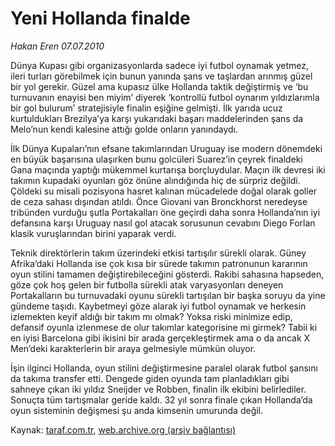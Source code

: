 # Yeni Hollanda finalde

*Hakan Eren 07.07.2010*

<div class="yazi"><p>Dünya Kupası gibi organizasyonlarda sadece iyi futbol oynamak yetmez, ileri turları görebilmek için bunun yanında şans ve taşlardan arınmış güzel bir yol gerekir. Güzel ama kupasız ülke Hollanda taktik değiştirmiş ve ‘bu turnuvanın enayisi ben miyim’ diyerek ‘kontrollü futbol oynarım yıldızlarımla bir gol bulurum’ stratejisiyle finalin eşiğine gelmişti. İlk yarıda ucuz kurtuldukları Brezilya’ya karşı yukarıdaki başarı maddelerinden şans da Melo’nun kendi kalesine attığı golde onların yanındaydı.</p>
<p>İlk Dünya Kupaları’nın efsane takımlarından Uruguay ise modern dönemdeki en büyük başarısına ulaşırken bunu golcüleri Suarez’in çeyrek finaldeki Gana maçında yaptığı mükemmel kurtarışa borçluydular. Maçın ilk devresi iki takımın kupadaki oyunları göz önüne alındığında hiç de sürpriz değildi. Çöldeki su misali pozisyona hasret kalınan mücadelede doğal olarak goller de ceza sahası dışından atıldı. Önce Giovani van Bronckhorst neredeyse tribünden vurduğu şutla Portakalları öne geçirdi daha sonra Hollanda’nın iyi defansına karşı Uruguay nasıl gol atacak sorusunun cevabını Diego Forlan klasik vuruşlarından birini yaparak verdi.</p>
<p>Teknik direktörlerin takım üzerindeki etkisi tartışılır sürekli olarak. Güney Afrika’daki Hollanda ise çok kısa bir sürede takımın patronunun kararının oyun stilini tamamen değiştirebileceğini gösterdi. Rakibi sahasına hapseden, göze çok hoş gelen bir futbolla sürekli atak varyasyonları deneyen Portakalların bu turnuvadaki oyunu sürekli tartışılan bir başka soruyu da yine gündeme taşıdı. Kaybetmeyi göze alarak iyi futbol oynamak ve herkesin izlemekten keyif aldığı bir takım mı olmak? Yoksa riski minimize edip, defansif oyunla izlenmese de olur takımlar kategorisine mi girmek? Tabii ki en iyisi Barcelona gibi ikisini bir arada gerçekleştirmek ama o da ancak X Men’deki karakterlerin bir araya gelmesiyle mümkün oluyor.</p>
<p>İşin ilginci Hollanda, oyun stilini değiştirmesine paralel olarak futbol şansını da takıma transfer etti. Dengede giden oyunda tam planladıkları gibi sahneye çıkan iki yıldız Sneijder ve Robben, finalin ilk ekibini belirlediler. Sonuçta tüm tartışmalar geride kaldı. 32 yıl sonra finale çıkan Hollanda’da oyun sisteminin değişmesi şu anda kimsenin umurunda değil.</p>
</div>

Kaynak: [taraf.com.tr](http://www.taraf.com.tr:80/hakan-eren/makale-yeni-hollanda-finalde.htm), [web.archive.org (arşiv bağlantısı)](http://web.archive.org/web/20100709021258/http://www.taraf.com.tr:80/hakan-eren/makale-yeni-hollanda-finalde.htm)
